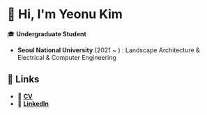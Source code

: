 # 👋 Hi, I'm **Yeonu Kim**

🎓 **Undergraduate Student**  
- **Seoul National University** (2021 ~ ) : Landscape Architecture & Electrical & Computer Engineering

## 🔗 Links
- 📄 [**CV**](https://drive.google.com/file/d/1TMlUDfHAxPLL3YfOEpmGeDwQRZaswAHT/view?usp=drive_link)
- 💼 [**LinkedIn**](https://www.linkedin.com/in/yeonu-kim-00868730a/)
